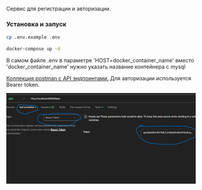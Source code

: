 Сервис для регистрации и авторизации.

### Установка и запуск

```bash
cp .env.example .env
```

```bash
docker-compose up -d
```
В самом файле .env в параметре 'HOST=docker_container_name' вместо 'docker_container_name' нужно указать название контейнера с mysql

[Коллекция postman c API эндпоинтами.](./auth_api.postman_collection.json) Для авторизации используется Bearer token.

![bearer.jpg](./bearer.jpg)
